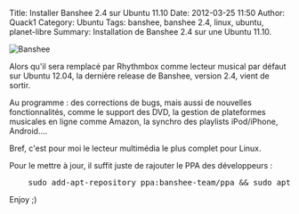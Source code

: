 Title: Installer Banshee 2.4 sur Ubuntu 11.10
Date: 2012-03-25 11:50
Author: Quack1
Category: Ubuntu
Tags: banshee, banshee 2.4, linux, ubuntu, planet-libre
Summary: Installation de Banshee 2.4 sur une Ubuntu 11.10.

![Banshee](static/upload/banshee.png "Banshee")

Alors qu'il sera remplacé par Rhythmbox comme lecteur musical par défaut sur Ubuntu 12.04, la dernière release de Banshee, version 2.4, vient de sortir.

Au programme : des corrections de bugs, mais aussi de nouvelles fonctionnalités, comme le support des DVD, la gestion de plateformes musicales en ligne comme Amazon, la synchro des playlists iPod/iPhone, Android....

Bref, c'est pour moi le lecteur multimédia le plus complet pour Linux.

Pour le mettre à jour, il suffit juste de rajouter le PPA des développeurs :

<pre>
    sudo add-apt-repository ppa:banshee-team/ppa &amp;&amp; sudo apt-get update &amp;&amp; sudo apt-get install banshee
</pre>

Enjoy ;)
